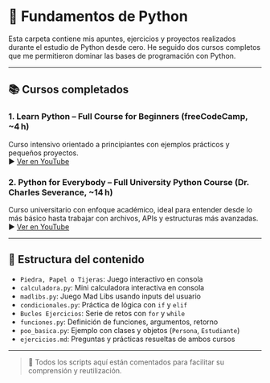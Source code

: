 # 🐍 Fundamentos de Python

Esta carpeta contiene mis apuntes, ejercicios y proyectos realizados durante el estudio de Python desde cero. He seguido dos cursos completos que me permitieron dominar las bases de programación con Python.

---

## 📚 Cursos completados

### 1. Learn Python – Full Course for Beginners (freeCodeCamp, ~4 h)  
Curso intensivo orientado a principiantes con ejemplos prácticos y pequeños proyectos.  
▶️ [Ver en YouTube](https://www.youtube.com/watch?v=rfscVS0vtbw)

### 2. Python for Everybody – Full University Python Course (Dr. Charles Severance, ~14 h)  
Curso universitario con enfoque académico, ideal para entender desde lo más básico hasta trabajar con archivos, APIs y estructuras más avanzadas.  
▶️ [Ver en YouTube](https://www.youtube.com/watch?v=8DvywoWv6fI)

---

## 📂 Estructura del contenido

- `Piedra, Papel o Tijeras`: Juego interactivo en consola
- `calculadora.py`: Mini calculadora interactiva en consola
- `madlibs.py`: Juego Mad Libs usando inputs del usuario
- `condicionales.py`: Práctica de lógica con `if` y `elif`
- `Bucles Ejercicios`: Serie de retos con `for` y `while`
- `funciones.py`: Definición de funciones, argumentos, retorno
- `poo_basica.py`: Ejemplo con clases y objetos (`Persona`, `Estudiante`)
- `ejercicios.md`: Preguntas y prácticas resueltas de ambos cursos

---

> 📌 Todos los scripts aquí están comentados para facilitar su comprensión y reutilización.
